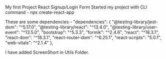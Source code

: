 My first Project React Signup/Login Form
Started my project with CLI command - npx create-react-app

These are some dependencies -
"dependencies": {
    "@testing-library/jest-dom": "^5.17.0",
    "@testing-library/react": "^13.4.0",
    "@testing-library/user-event": "^13.5.0",
    "bootstrap": "^5.3.3",
    "formik": "^2.4.6",
    "react": "^18.3.1",
    "react-dom": "^18.3.1",
    "react-router-dom": "^6.25.1",
    "react-scripts": "5.0.1",
    "web-vitals": "^2.1.4"
  }, 

I have added ScreenShort in Utils Folder.



